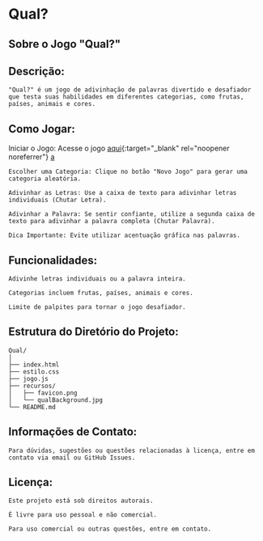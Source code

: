 # Qual?

## Sobre o Jogo "Qual?"

## Descrição:

    "Qual?" é um jogo de adivinhação de palavras divertido e desafiador
    que testa suas habilidades em diferentes categorias, como frutas, países, animais e cores.

## Como Jogar:
Iniciar o Jogo: Acesse o jogo [aqui](https://jogo-adivinhacao-sage.vercel.app/){:target="_blank" rel="noopener noreferrer"}
<a href="https://jogo-adivinhacao-sage.vercel.app/" target="_blank">a</a>




    Escolher uma Categoria: Clique no botão "Novo Jogo" para gerar uma categoria aleatória.

    Adivinhar as Letras: Use a caixa de texto para adivinhar letras individuais (Chutar Letra).

    Adivinhar a Palavra: Se sentir confiante, utilize a segunda caixa de texto para adivinhar a palavra completa (Chutar Palavra).

    Dica Importante: Evite utilizar acentuação gráfica nas palavras.

## Funcionalidades:

    Adivinhe letras individuais ou a palavra inteira.

    Categorias incluem frutas, países, animais e cores.

    Limite de palpites para tornar o jogo desafiador.

## Estrutura do Diretório do Projeto:

    Qual/
    │
    ├── index.html
    ├── estilo.css
    ├── jogo.js
    ├── recursos/
    │   ├── favicon.png
    │   └── qualBackground.jpg
    └── README.md

## Informações de Contato:

    Para dúvidas, sugestões ou questões relacionadas à licença, entre em contato via email ou GitHub Issues.

## Licença:

    Este projeto está sob direitos autorais. 

    É livre para uso pessoal e não comercial. 

    Para uso comercial ou outras questões, entre em contato.